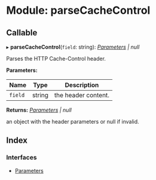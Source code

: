 
# Module: parseCacheControl

## Callable

▸ **parseCacheControl**(`field`: string): *[Parameters](../interfaces/client.parsecachecontrol.parameters.md) | null*

Parses the HTTP Cache-Control header.

**Parameters:**

Name | Type | Description |
------ | ------ | ------ |
`field` | string | the header content.  |

**Returns:** *[Parameters](../interfaces/client.parsecachecontrol.parameters.md) | null*

an object with the header parameters or null if invalid.

## Index

### Interfaces

* [Parameters](../interfaces/client.parsecachecontrol.parameters.md)
